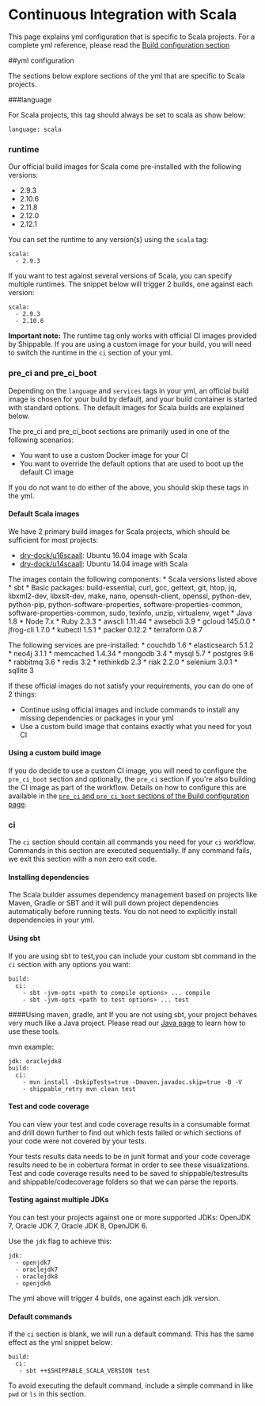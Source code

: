 
# Continuous Integration with Scala
This page explains yml configuration that is specific to Scala projects. For a complete yml reference, please read the [Build configuration section](../shippableyml.md)

##yml configuration

The sections below explore sections of the yml that are specific to Scala projects.


###language


For Scala projects, this tag should always be set to scala as show below:

```
language: scala
```

### runtime
Our official build images for Scala come pre-installed with the following versions:

* 2.9.3
* 2.10.6
* 2.11.8
* 2.12.0
* 2.12.1

You can set the runtime to any version(s) using the `scala` tag:

```
scala:
  - 2.9.3
```

If you want to test against several versions of Scala, you can specify multiple runtimes. The snippet below will trigger 2 builds, one against each version:

```
scala:
  - 2.9.3
  - 2.10.6
```

**Important note:** The runtime tag only works with official CI images provided by Shippable. If you are using a custom image for your build, you will need to switch the runtime in the `ci` section of your yml.

### pre_ci and pre_ci_boot

Depending on the `language` and `services` tags in your yml, an official build image is chosen for your build by default, and your build container is started with standard options. The default images for Scala builds are explained below.

The pre_ci and pre_ci_boot sections are primarily used in one of the following scenarios:

* You want to use a custom Docker image for your CI
* You want to override the default options that are used to boot up the default CI image

If you do not want to do either of the above, you should skip these tags in the yml.

#### Default Scala images
We have 2 primary build images for Scala projects, which should be sufficient for most projects:

* [dry-dock/u16scaall](https://github.com/dry-dock/u16scaall): Ubuntu 16.04 image with Scala
* [dry-dock/u14scaall](https://github.com/dry-dock/u14scaall): Ubuntu 14.04 image with Scala

The images contain the following components:
	* Scala versions listed above
	* sbt
	* Basic packages: build-essential, curl, gcc, gettext, git, htop, jq, libxml2-dev, libxslt-dev, make, nano, openssh-client, openssl, python-dev, python-pip, python-software-properties, software-properties-common, software-properties-common, sudo, texinfo, unzip, virtualenv, wget
	* Java 1.8
	* Node 7.x
	* Ruby 2.3.3
	* awscli 1.11.44
	* awsebcli 3.9
	* gcloud 145.0.0
	* jfrog-cli 1.7.0
	* kubectl 1.5.1
	* packer 0.12.2
	* terraform 0.8.7

The following services are pre-installed:
	* couchdb 1.6
	* elasticsearch 5.1.2
	* neo4j 3.1.1
	* memcached 1.4.34
	* mongodb 3.4
	* mysql 5.7
	* postgres 9.6
	* rabbitmq 3.6
	* redis 3.2
	* rethinkdb 2.3
	* riak 2.2.0
	* selenium 3.0.1
	* sqllite 3


If these official images do not satisfy your requirements, you can do one of 2 things:

- Continue using official images and include commands to install any missing dependencies or packages in your yml
- Use a custom build image that contains exactly what you need for yout CI

#### Using a custom build image
If you do decide to use a custom CI image, you will need to configure the `pre_ci_boot` section and optionally, the `pre_ci` section if you're also building the CI image as part of the workflow. Details on how to configure this are available in the [`pre_ci` and `pre_ci_boot` sections of the Build configuration page](../shippableyml.md#build).

### ci
The `ci` section should contain all commands you need for your `ci` workflow. Commands in this section are executed sequentially. If any command fails, we exit this section with a non zero exit code.

#### Installing dependencies
The Scala builder assumes dependency management based on projects like Maven, Gradle or SBT and it will pull down project dependencies automatically before running tests. You do not need to explicitly install dependencies in your yml.


#### Using sbt
If you are using sbt to test,you can include your custom sbt command in the `ci` section with any options you want:  

```
build:
  ci:
    - sbt -jvm-opts <path to compile options> ... compile  
    - sbt -jvm-opts <path to test options> ... test

```

####Using maven, gradle, ant
If you are not using sbt, your project behaves very much like a Java project. Please read our [Java page](java.md) to learn how to use these tools.

mvn example:

```
jdk: oraclejdk8
build:
  ci:
    - mvn install -DskipTests=true -Dmaven.javadoc.skip=true -B -V
    - shippable_retry mvn clean test

```

#### Test and code coverage
You can view your test and code coverage results in a consumable format and drill down further to find out which tests failed or which sections of your code were not covered by your tests.

Your tests results data needs to be in junit format and your code coverage results need to be in cobertura format in order to see these visualizations. Test and code coverage results need to be saved to shippable/testresults and shippable/codecoverage folders so that we can parse the reports.

#### Testing against multiple JDKs
You can test your projects against one or more supported JDKs: OpenJDK 7, Oracle JDK 7, Oracle JDK 8, OpenJDK 6.

Use the `jdk` flag to achieve this:

```
jdk:
  - openjdk7
  - oraclejdk7
  - oraclejdk8
  - openjdk6
```
The yml above will trigger 4 builds, one against each jdk version.


#### Default commands

If the `ci` section is blank, we will run a default command. This has the same effect as the yml snippet below:

```
build:
  ci:
   - sbt ++$SHIPPABLE_SCALA_VERSION test
```

To avoid executing the default command, include a simple command in like `pwd` or `ls` in this section.
